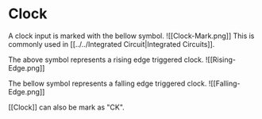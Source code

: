 # Clock

A clock input is marked with the bellow symbol.
![[Clock-Mark.png]]
This is commonly used in [[../../Integrated Circuit|Integrated Circuits]].

The above symbol represents a rising edge triggered clock.
![[Rising-Edge.png]]

The bellow symbol represents a falling edge triggered clock.
![[Falling-Edge.png]]

[[Clock]] can also be mark as "CK".
